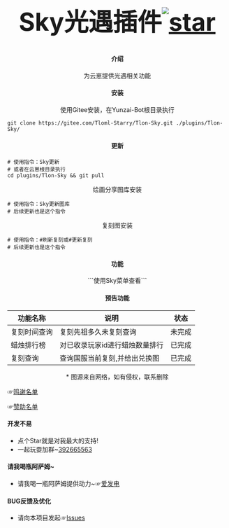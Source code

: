 # ﻿<div align="center"><h1 align="center">Sky光遇插件<a href='https://gitee.com/Tloml-Starry/SKY-GuangYu-plugin/stargazers'><img src='https://gitee.com/Tloml-Starry/SKY-GuangYu-plugin/badge/star.svg?theme=dark' alt='star'></img></a></h1></div>

#### <div align="center">介绍</div>
<div align="center">为云崽提供光遇相关功能</div>

#### <div align="center">安装</div>
<div align="center">使用Gitee安装，在Yunzai-Bot根目录执行</div>

```
git clone https://gitee.com/Tloml-Starry/Tlon-Sky.git ./plugins/Tlon-Sky/
```

#### <div align="center">更新</div>

```
# 使用指令：Sky更新
# 或者在云崽根目录执行
cd plugins/Tlon-Sky && git pull
```
<div align="center">绘画分享图库安装</div>

```
# 使用指令：Sky更新图库
# 后续更新也是这个指令
```
<div align="center">复刻图安装</div>

```
# 使用指令：#刷新复刻或#更新复刻
# 后续更新也是这个指令
```

#### <div align="center">功能</div>
<div align="center">```使用Sky菜单查看```</div>

#### <div align="center">预告功能</div>
| 功能名称 |      说明 | 状态 |
| -------| ----- | ------- |
| 复刻时间查询 | 复刻先祖多久未复刻查询 | 未完成
| 蜡烛排行榜 | 对已收录玩家id进行蜡烛数量排行 | 已完成 |
| 复刻查询 | 查询国服当前复刻,并给出兑换图 | 已完成 |
<div align="center"> * 图源来自网络，如有侵权，联系删除</div>

☞[鸣谢名单](https://gitee.com/Tloml-Starry/Tlon-Sky/wikis/%E9%B8%A3%E8%B0%A2%E5%90%8D%E5%8D%95)

☞[赞助名单](https://gitee.com/Tloml-Starry/Tlon-Sky/wikis/%E8%B5%9E%E5%8A%A9%E5%90%8D%E5%8D%95)
#### 开发不易

 * 点个Star就是对我最大的支持!
 * 一起玩耍加群~[392665563](https://jq.qq.com/?_wv=1027&k=VQAEpAlH)

#### 请我喝瓶阿萨姆~
 * 请我喝一瓶阿萨姆提供动力~☞[爱发电](https://afdian.net/a/Tloml-Starry)
#### BUG反馈及优化
 * 请向本项目发起☞[lssues](https://gitee.com/Tloml-Starry/Tlon-Sky/issues/I6LRZ9)
